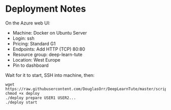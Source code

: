 # Deployment Notes

On the Azure web UI:

 - Machine: Docker on Ubuntu Server
 - Login: ssh
 - Pricing: Standard G1
 - Endpoints: Add HTTP (TCP) 80:80
 - Resource group: deep-learn-tute
 - Location: West Europe
 - Pin to dashboard

Wait for it to start, SSH into machine, then:

    wget https://raw.githubusercontent.com/DouglasOrr/DeepLearnTute/master/scripts/deploy
    chmod +x deploy
    ./deploy prepare USER1 USER2...
    ./deploy start
